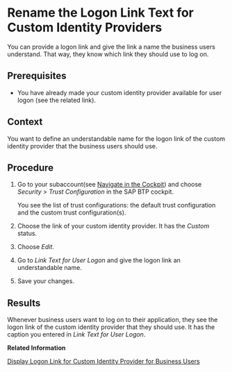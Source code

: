 <!-- loiof0e62599c60d4c6eb0cfa2565a0abab7 -->

# Rename the Logon Link Text for Custom Identity Providers

You can provide a logon link and give the link a name the business users understand. That way, they know which link they should use to log on.



<a name="loiof0e62599c60d4c6eb0cfa2565a0abab7__prereq_a3h_mtr_tjb"/>

## Prerequisites

-   You have already made your custom identity provider available for user logon \(see the related link\).




## Context

You want to define an understandable name for the logon link of the custom identity provider that the business users should use.



## Procedure

1.  Go to your subaccount\(see [Navigate in the Cockpit](navigate-in-the-cockpit-0874895.md)\) and choose *Security* \> *Trust Configuration* in the SAP BTP cockpit.

    You see the list of trust configurations: the default trust configuration and the custom trust configuration\(s\).

2.  Choose the link of your custom identity provider. It has the *Custom* status.

3.  Choose *Edit*.

4.  Go to *Link Text for User Logon* and give the logon link an understandable name.

5.  Save your changes.




<a name="loiof0e62599c60d4c6eb0cfa2565a0abab7__result_qsw_fp4_qjb"/>

## Results

Whenever business users want to log on to their application, they see the logon link of the custom identity provider that they should use. It has the caption you entered in *Link Text for User Logon*.

**Related Information**  


[Display Logon Link for Custom Identity Provider for Business Users](display-logon-link-for-custom-identity-provider-for-business-users-affb201.md "You want to display a logon link of the custom identity provider that business users should use to log on to an application.")

